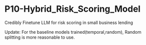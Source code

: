 # P10-Hybrid_Risk_Scoring_Model
Credibly Finetune LLM for risk scoring in small business lending 

Update: For the baseline models trained(temporal,random), Random splitting is more reasonable to use.
